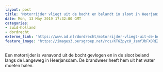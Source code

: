 ```yaml
---
layout: post
title: "Motorrijder vliegt uit de bocht en belandt in sloot in Heerjansdam"
date: Mon, 13 May 2019 17:32:00 GMT
categories: 
- zuid-holland 
- dordrecht 
externe_link: "https://www.ad.nl/dordrecht/motorrijder-vliegt-uit-de-bocht-en-belandt-in-sloot-in-heerjansdam~ab1ff161/"
feature_image: "https://images3.persgroep.net/rcs/KT6ZpycU_JsmfJbFXDREZf07wNs/diocontent/148266944/_fitwidth/400/?appId=21791a8992982cd8da851550a453bd7f&quality=0.7"
---
```


Een motorrijder is vanavond uit de bocht gevlogen en in de sloot beland langs de Langeweg in Heerjansdam. De brandweer heeft hem uit het water moeten halen.
